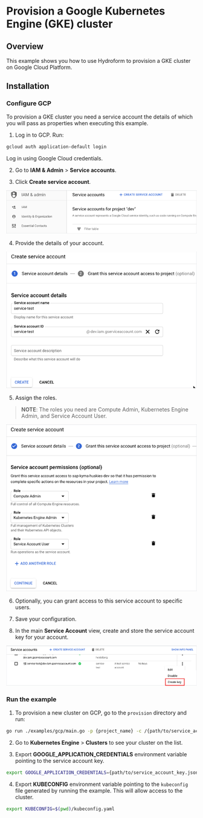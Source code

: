 # Provision a Google Kubernetes Engine (GKE) cluster

## Overview

This example shows you how to use Hydroform to provision a GKE cluster on Google Cloud Platform.

## Installation

### Configure GCP

To provision a GKE cluster you need a service account the details of which you will pass as properties when executing this example.

1. Log in to GCP. Run:

```bash
gcloud auth application-default login
```

Log in using Google Cloud credentials.

2. Go to **IAM & Admin** > **Service accounts**.

3. Click **Create service account**.

![Create Account](./assets/create-account-gke.png)

4. Provide the details of your account.

![Account Details](./assets/add-details-gke.png)

5. Assign the roles.

>**NOTE**: The roles you need are Compute Admin, Kubernetes Engine Admin, and Service Account User.

![Assign Roles](./assets/assign-roles.png)

6. Optionally, you can grant access to this service account to specific users.

7. Save your configuration.

8. In the main **Service Account**  view, create and store the service account key for your account.

![Create key](./assets/create-account-key-gke.png)

### Run the example

1. To provision a new cluster on GCP, go to the `provision` directory and run:

```bash
go run ./examples/gcp/main.go -p {project_name} -c /{path/to/service_account_key.json} --persist
```

2. Go to **Kubernetes Engine** > **Clusters** to see your cluster on the list.

3. Export **GOOGLE_APPLICATION_CREDENTIALS** environment variable pointing to the service account key.  

```bash
export GOOGLE_APPLICATION_CREDENTIALS={path/to/service_account_key.json}
```

4. Export **KUBECONFIG** environment variable pointing to the `kubeconfig` file generated by running the example. This will allow access to the cluster.

```bash
export KUBECONFIG=$(pwd)/kubeconfig.yaml
```
